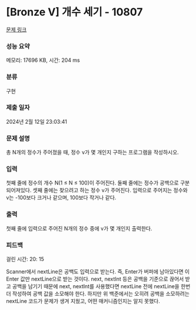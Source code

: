 # [Bronze V] 개수 세기 - 10807 

[문제 링크](https://www.acmicpc.net/problem/10807) 

### 성능 요약

메모리: 17696 KB, 시간: 204 ms

### 분류

구현

### 제출 일자

2024년 2월 12일 23:03:41

### 문제 설명

<p>총 N개의 정수가 주어졌을 때, 정수 v가 몇 개인지 구하는 프로그램을 작성하시오.</p>

### 입력 

 <p>첫째 줄에 정수의 개수 N(1 ≤ N ≤ 100)이 주어진다. 둘째 줄에는 정수가 공백으로 구분되어져있다. 셋째 줄에는 찾으려고 하는 정수 v가 주어진다. 입력으로 주어지는 정수와 v는 -100보다 크거나 같으며, 100보다 작거나 같다.</p>

### 출력 

 <p>첫째 줄에 입력으로 주어진 N개의 정수 중에 v가 몇 개인지 출력한다.</p>

### 피드백 
걸린 시간: 20: 15
 <p>Scanner에서 nextLine은 공백도 입력으로 받는다. 즉, Enter가 버퍼에 남아있다면 이 Enter 값만 nextLine으로 받는 것이다.
 next, nextInt 등은 공백을 기준으로 끊어서 받고 공백을 남기기 때문에 next, nextInt를 사용했다면 nextLine 전에 nextLine을 한번 더 작성하여 공백 값을 소모해야 한다. 하지만 위 백준에서는 오히려 공백을 소모하려는 nextLine 코드가 문제가 생겨 지웠고, 어떤 매커니즘인지는 알지 못했다.</p>
